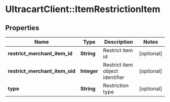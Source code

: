 # UltracartClient::ItemRestrictionItem

## Properties
Name | Type | Description | Notes
------------ | ------------- | ------------- | -------------
**restrict_merchant_item_id** | **String** | Restrict item id | [optional] 
**restrict_merchant_item_oid** | **Integer** | Restrict item object identifier | [optional] 
**type** | **String** | Restriction type | [optional] 



